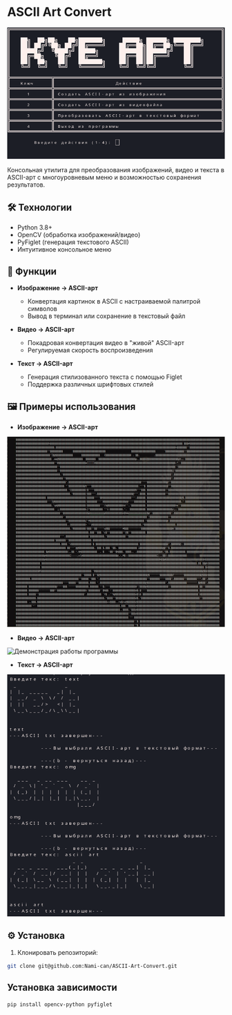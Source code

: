 
# ASCII Art Convert

![Описание изображения](https://github.com/Nami-can/ASCII-Art-Convert/raw/main/images/%D0%A1%D0%BD%D0%B8%D0%BC%D0%BE%D0%BA%20%D1%8D%D0%BA%D1%80%D0%B0%D0%BD%D0%B0%20%D0%BE%D1%82%202025-06-03%2019-52-31.png)


Консольная утилита для преобразования изображений, видео и текста в ASCII-арт с многоуровневым меню и возможностью сохранения результатов.


## 🛠 Технологии

- Python 3.8+
- OpenCV (обработка изображений/видео)
- PyFiglet (генерация текстового ASCII)
- Интуитивное консольное меню

## 🚀 Функции
- **Изображение → ASCII-арт**
  - Конвертация картинок в ASCII с настраиваемой палитрой символов
  - Вывод в терминал или сохранение в текстовый файл
  
- **Видео → ASCII-арт**  
  - Покадровая конвертация видео в "живой" ASCII-арт
  - Регулируемая скорость воспроизведения

- **Текст → ASCII-арт**
  - Генерация стилизованного текста с помощью Figlet
  - Поддержка различных шрифтовых стилей



## 🖼️ Примеры использования


- **Изображение → ASCII-арт**



![Пример работы ASCII-Art](https://raw.githubusercontent.com/Nami-can/ASCII-Art-Convert/main/images/%D0%A1%D0%BD%D0%B8%D0%BC%D0%BE%D0%BA%20%D1%8D%D0%BA%D1%80%D0%B0%D0%BD%D0%B0%20%D0%BE%D1%82%202025-06-03%2021-07-30.png)

  
- **Видео → ASCII-арт**

![Демонстрация работы программы](https://raw.githubusercontent.com/Nami-can/ASCII-Art-Convert/main/video/IMG_6050.gif)







- **Текст → ASCII-арт**

![Пример работы программы](https://raw.githubusercontent.com/Nami-can/ASCII-Art-Convert/main/images/%D0%A1%D0%BD%D0%B8%D0%BC%D0%BE%D0%BA%20%D1%8D%D0%BA%D1%80%D0%B0%D0%BD%D0%B0%20%D0%BE%D1%82%202025-06-03%2021-49-04.png)







## ⚙️ Установка
1. Клонировать репозиторий:
```bash
git clone git@github.com:Nami-can/ASCII-Art-Convert.git
```



## Установка зависимости
```bash
pip install opencv-python pyfiglet
```
